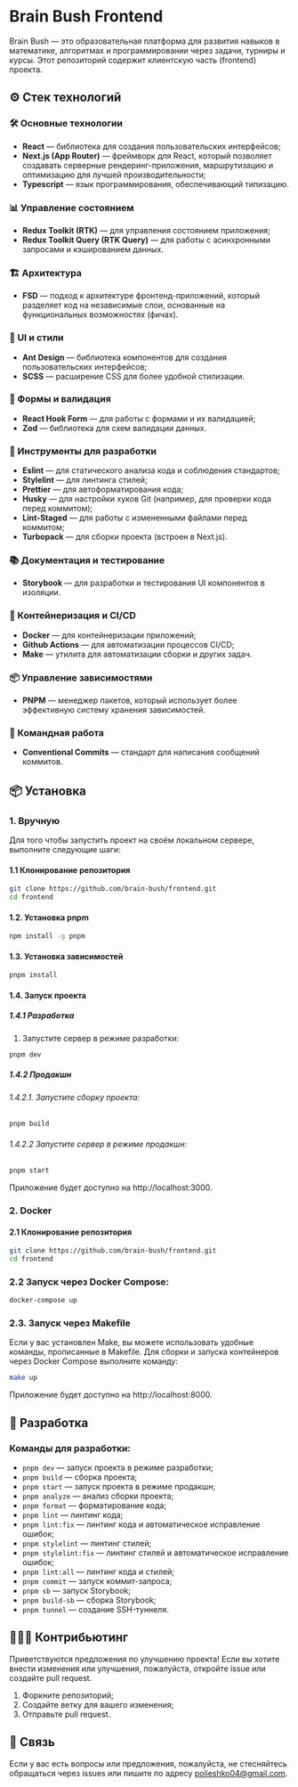 # Brain Bush Frontend

Brain Bush — это образовательная платформа для развития навыков в математике, алгоритмах и программировании через задачи, турниры и курсы. Этот репозиторий содержит клиентскую часть (frontend) проекта.

## ⚙️ Стек технологий

### 🛠️ Основные технологии

- **React** — библиотека для создания пользовательских интерфейсов;
- **Next.js (App Router)** — фреймворк для React, который позволяет создавать серверные рендеринг-приложения, маршрутизацию и оптимизацию для лучшей производительности;
- **Typescript** — язык программирования, обеспечивающий типизацию.

### 📊 Управление состоянием

- **Redux Toolkit (RTK)** — для управления состоянием приложения;
- **Redux Toolkit Query (RTK Query)** — для работы с асинхронными запросами и кэшированием данных.

### 🏗️ Архитектура

- **FSD** — подход к архитектуре фронтенд-приложений, который разделяет код на независимые слои, основанные на функциональных возможностях (фичах).

### 🎨 UI и стили

- **Ant Design** — библиотека компонентов для создания пользовательских интерфейсов;
- **SCSS** — расширение CSS для более удобной стилизации.

### 📝 Формы и валидация

- **React Hook Form** — для работы с формами и их валидацией;
- **Zod** — библиотека для схем валидации данных.

### 🔧 Инструменты для разработки

- **Eslint** — для статического анализа кода и соблюдения стандартов;
- **Stylelint** — для линтинга стилей;
- **Prettier** — для автоформатирования кода;
- **Husky** — для настройки хуков Git (например, для проверки кода перед коммитом);
- **Lint-Staged** — для работы с измененными файлами перед коммитом;
- **Turbopack** — для сборки проекта (встроен в Next.js).

### 📚 Документация и тестирование

- **Storybook** — для разработки и тестирования UI компонентов в изоляции.

### 🚀 Контейнеризация и CI/CD

- **Docker** — для контейнеризации приложений;
- **Github Actions** — для автоматизации процессов CI/CD;
- **Make** — утилита для автоматизации сборки и других задач.

### 📦 Управление зависимостями

- **PNPM** — менеджер пакетов, который использует более эффективную систему хранения зависимостей.

### 🤝 Командная работа

- **Conventional Commits** — стандарт для написания сообщений коммитов.

## 📦 Установка

### 1. Вручную

Для того чтобы запустить проект на своём локальном сервере, выполните следующие шаги:

#### 1.1 Клонирование репозитория

```bash
git clone https://github.com/brain-bush/frontend.git
cd frontend
```

#### 1.2. Установка pnpm

```bash
npm install -g pnpm
```

#### 1.3. Установка зависимостей

```bash
pnpm install
```

#### 1.4. Запуск проекта

##### 1.4.1 Разработка

1. Запустите сервер в режиме разработки:

```bash
pnpm dev
```

##### 1.4.2 Продакшн

###### 1.4.2.1. Запустите сборку проекта:

```bash
pnpm build
```

###### 1.4.2.2 Запустите сервер в режиме продакшн:

```bash
pnpm start
```

Приложение будет доступно на http://localhost:3000.

### 2. Docker

#### 2.1 Клонирование репозитория

```bash
git clone https://github.com/brain-bush/frontend.git
cd frontend
```

### 2.2 Запуск через Docker Compose:

```bash
docker-compose up
```

### 2.3. Запуск через Makefile

Если у вас установлен Make, вы можете использовать удобные команды, прописанные в Makefile. Для сборки и запуска контейнеров через Docker Compose выполните команду:

```bash
make up
```

Приложение будет доступно на http://localhost:8000.

## 🚀 Разработка

### Команды для разработки:

- `pnpm dev` — запуск проекта в режиме разработки;
- `pnpm build` — сборка проекта;
- `pnpm start` — запуск проекта в режиме продакшн;
- `pnpm analyze` — анализ сборки проекта;
- `pnpm format` — форматирование кода;
- `pnpm lint` — линтинг кода;
- `pnpm lint:fix` — линтинг кода и автоматическое исправление ошибок;
- `pnpm stylelint` — линтинг стилей;
- `pnpm stylelint:fix` — линтинг стилей и автоматическое исправление ошибок;
- `pnpm lint:all` — линтинг кода и стилей;
- `pnpm commit` — запуск коммит-запроса;
- `pnpm sb` — запуск Storybook;
- `pnpm build-sb` — сборка Storybook;
- `pnpm tunnel` — создание SSH-туннеля.

## 🧑‍🤝‍🧑 Контрибьютинг

Приветствуются предложения по улучшению проекта! Если вы хотите внести изменения или улучшения, пожалуйста, откройте issue или создайте pull request.

1. Форкните репозиторий;
2. Создайте ветку для вашего изменения;
3. Отправьте pull request.

## 💬 Связь

Если у вас есть вопросы или предложения, пожалуйста, не стесняйтесь обращаться через issues или пишите по адресу polieshko04@gmail.com.
